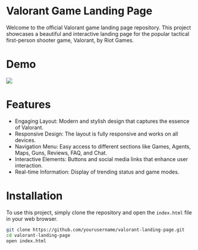 # Valorant Game Landing Page
Welcome to the official Valorant game landing page repository. This project showcases a beautiful and interactive landing page for the popular tactical first-person shooter game, Valorant, by Riot Games.

# Demo
<a href="https://converttempnow.netlify.app/">
    <img src="https://img.shields.io/badge/Netlify-00C7B7?style=for-the-badge&logo=netlify&logoColor=white" />
  </a>

# Features
- Engaging Layout: Modern and stylish design that captures the essence of Valorant.
- Responsive Design: The layout is fully responsive and works on all devices.
- Navigation Menu: Easy access to different sections like Games, Agents, Maps, Guns, Reviews, FAQ, and Chat.
- Interactive Elements: Buttons and social media links that enhance user interaction.
- Real-time Information: Display of trending status and game modes.

# Installation

To use this project, simply clone the repository and open the `index.html` file in your web browser.

```bash
git clone https://github.com/yourusername/valorant-landing-page.git
cd valorant-landing-page
open index.html
